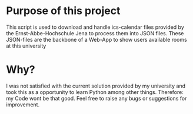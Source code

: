 # Purpose of this project

This script is used to download and handle ics-calendar files provided by
the Ernst-Abbe-Hochschule Jena to process them into JSON files.
These JSON-files are the backbone of a Web-App to show users available
rooms at this university

# Why?

I was not satisfied with the current solution provided by my university
and took this as a opportunity to learn Python among other things.
Therefore: my Code wont be that good. Feel free to raise any bugs or suggestions for improvement.

